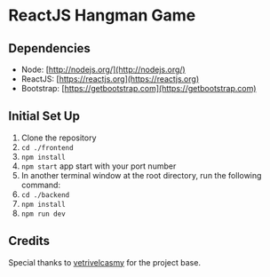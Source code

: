  # ReactJS Hangman Game
  
 ## Dependencies

  - Node: [http://nodejs.org/](http://nodejs.org/)
  - ReactJS: [https://reactjs.org](https://reactjs.org)
  - Bootstrap: [https://getbootstrap.com](https://getbootstrap.com)
  

## Initial Set Up

1. Clone the repository
2. `cd ./frontend`
3. `npm install`
4. `npm start` app start with your port number
5. In another terminal window at the root directory, run the following command:
6. `cd ./backend`
7. `npm install`
8. `npm run dev` 


## Credits

Special thanks to [vetrivelcasmy](https://github.com/vetrivelcsamy/reactjs-hangman) for the project base. 
